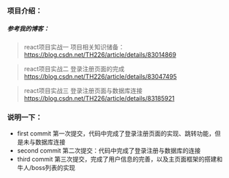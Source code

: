 ### 项目介绍：
##### 参考我的博客：
> react项目实战一 项目相关知识储备：https://blog.csdn.net/TH226/article/details/83014869

> react项目实战二 登录注册页面的完成  https://blog.csdn.net/TH226/article/details/83047495

> react项目实战三 登录注册页面与数据库连接 https://blog.csdn.net/TH226/article/details/83185921

### 说明一下：
- first commit 第一次提交，代码中完成了登录注册页面的实现、跳转功能，但是未与数据库连接
- second commit 第二次提交：代码中完成了登录注册与数据库的连接
- third commit 第三次提交，完成了用户信息的完善，以及主页面框架的搭建和牛人/boss列表的实现
